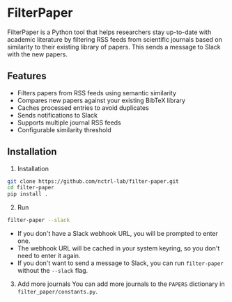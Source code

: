 # FilterPaper

FilterPaper is a Python tool that helps researchers stay up-to-date with academic literature by filtering RSS feeds from scientific journals based on similarity to their existing library of papers. This sends a message to Slack with the new papers.

## Features

- Filters papers from RSS feeds using semantic similarity
- Compares new papers against your existing BibTeX library
- Caches processed entries to avoid duplicates
- Sends notifications to Slack
- Supports multiple journal RSS feeds
- Configurable similarity threshold

## Installation

1. Installation
```bash
git clone https://github.com/nctrl-lab/filter-paper.git
cd filter-paper
pip install .
```

2. Run
```bash
filter-paper --slack
```

- If you don't have a Slack webhook URL, you will be prompted to enter one.
- The webhook URL will be cached in your system keyring, so you don't need to enter it again.
- If you don't want to send a message to Slack, you can run `filter-paper` without the `--slack` flag.

3. Add more journals
You can add more journals to the `PAPERS` dictionary in `filter_paper/constants.py`.